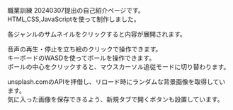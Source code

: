 職業訓練 20240307提出の自己紹介ページです。  
HTML,CSS,JavaScriptを使って制作しました。  
  
各ジャンルのサムネイルをクリックすると内容が展開されます。  

音声の再生・停止を立ち絵のクリックで操作できます。  
キーボードのWASDを使ってボールを操作できます。  
ボールの中心をクリックすると、マウスカーソル追従モードに切り替わります。  
  
unsplash.comのAPIを拝借し、リロード時にランダムな背景画像を取得しています。  
気に入った画像を保存できるよう、新規タブで開くボタンも設置しています。
